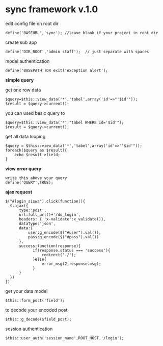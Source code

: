 sync framework v.1.0
===========================================================================================
edit config file on root dir

```
define('BASEURL','sync'); //leave blank if your project in root dir
```
create sub app
```
define('DIR_ROOT','admin staff');  // just separate with spaces
```
model authentication
```
define('BASEPATH')OR exit('exception alert');
```

**simple query**

get one row data
```
$query=$this::view_data('*','tabel',array('id'=>"'$id'"));
$result = $query->current();
```
you can used basic query to
```
$query=$this::view_data('*',"tabel WHERE id='$id'");
$result = $query->current();
```

get all data looping
```
$query = $this::view_data('*','tabel',array('id'=>"'$id'"));
foreach($query as $result){
    echo $result->field;
}
```
**view error query**
```
write this above your query
define('QUERY',TRUE);
```
**ajax request**
```
$("#login_siswa").click(function(){
  $.ajax({
	  type:'post',
      url:full_url()+'/do_login',
      headers: { 'x-validate':x_validate()},
      dataType:'json',
      data:{
          user:g_encode($("#user").val()),
          pass:g_encode($("#pass").val())
      },
      success:function(response){
			if(response.status === 'success'){
				redirect('./');
			}else{
				error_msg(2,response.msg);
			}
      }
  })
})
```
get your data model
```
$this::form_post('field');
```
to decode your encoded post
```
$this::g_decode($field_post);
```
session authentication
```
$this::user_auth('session_name',ROOT_HOST.'/login');
```
